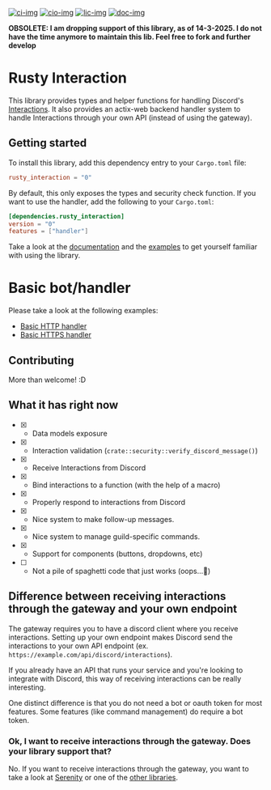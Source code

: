 [![ci-img]][ci-link] [![cio-img]][cio-link] [![lic-img]][lic-link] [![doc-img]][doc-link]

**OBSOLETE: I am dropping support of this library, as of 14-3-2025. I do not have the time anymore to maintain this lib. Feel free to fork and further develop**

# Rusty Interaction
This library provides types and helper functions for handling Discord's [Interactions](https://discord.com/developers/docs/interactions/slash-commands). It also provides an actix-web backend handler system to handle Interactions through your own API (instead of using the gateway).


## Getting started
To install this library, add this dependency entry to your `Cargo.toml` file:
```toml
rusty_interaction = "0"
```
By default, this only exposes the types and security check function. If you want to use the handler, add the following to your `Cargo.toml`:
```toml
[dependencies.rusty_interaction]
version = "0"
features = ["handler"]
```
Take a look at the [documentation](https://docs.rs/rusty_interaction) and the [examples](/examples) to get yourself familiar with using the library.

# Basic bot/handler
Please take a look at the following examples:
- [Basic HTTP handler](https://github.com/0x2b00b1e5/rusty-interaction/tree/main/examples/e1_basic_handler)
- [Basic HTTPS handler](https://github.com/0x2b00b1e5/rusty-interaction/tree/main/examples/e2_tls_handler)

## Contributing
More than welcome! :D

## What it has right now
- [x] - Data models exposure
- [x] - Interaction validation (`crate::security::verify_discord_message()`)
- [x] - Receive Interactions from Discord
- [x] - Bind interactions to a function (with the help of a macro)
- [x] - Properly respond to interactions from Discord
- [x] - Nice system to make follow-up messages.
- [x] - Nice system to manage guild-specific commands.
- [x] - Support for components (buttons, dropdowns, etc)
- [ ] - Not a pile of spaghetti code that just works (oops...👀)



## Difference between receiving interactions through the gateway and your own endpoint
The gateway requires you to have a discord client where you receive interactions. 
Setting up your own endpoint makes Discord send the interactions to your own API endpoint (ex. `https://example.com/api/discord/interactions`).

If you already have an API that runs your service and you're looking to integrate with Discord, this way of receiving interactions can be really interesting.

One distinct difference is that you do not need a bot or oauth token for most features. Some features (like command management) do require a bot token. 

### Ok, I want to receive interactions through the gateway. Does your library support that?
No. If you want to receive interactions through the gateway, you want to take a look at [Serenity](https://github.com/serenity-rs/serenity) or one of the [other libraries](https://discord.com/developers/docs/topics/community-resources#libraries-discord-libraries).

[ci-link]: https://github.com/0x2b00b1e5/rusty-interaction/actions
[ci-img]: https://img.shields.io/github/workflow/status/0x2b00b1e5/rusty-interaction/RustCI?style=flat-square
[cio-link]: https://crates.io/crates/rusty_interaction
[cio-img]: https://img.shields.io/crates/v/rusty-interaction?style=flat-square
[lic-link]: /LICENSE
[lic-img]: https://img.shields.io/crates/l/rusty-interaction?style=flat-square
[doc-link]: https://docs.rs/rusty_interaction
[doc-img]: https://img.shields.io/docsrs/rusty_interaction/latest?style=flat-square
